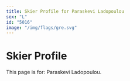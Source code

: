 ```yaml
---
title: Skier Profile for Paraskevi Ladopoulou
sex: "L"
id: "5016"
image: "/img/flags/gre.svg" 
---
```


# Skier Profile

This page is for: Paraskevi Ladopoulou.
    